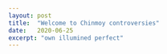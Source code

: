 ```yaml
---
layout: post
title:  "Welcome to Chinmoy controversies"
date:   2020-06-25
excerpt: "own illumined perfect"
---
```

